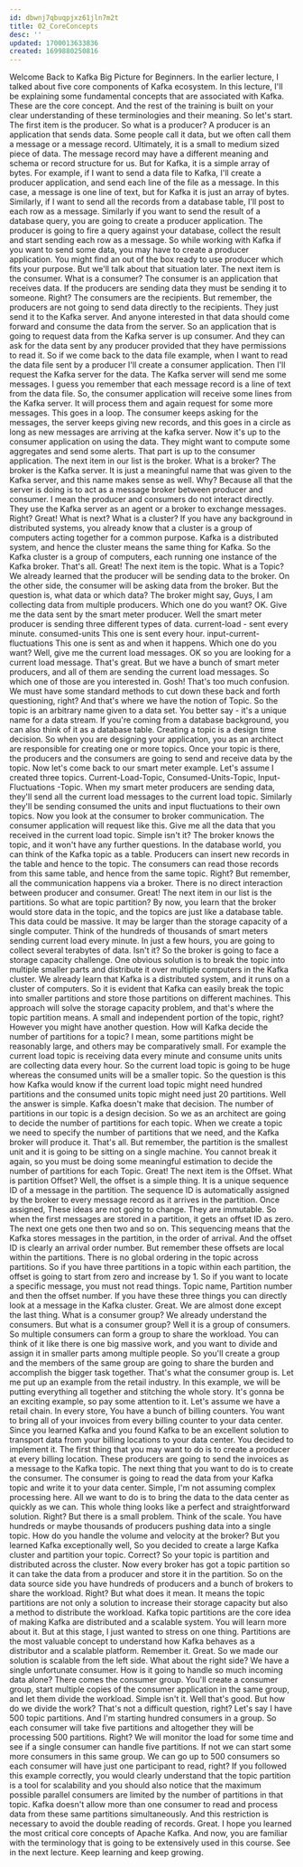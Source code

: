 ```yaml
---
id: dbwnj7qbuqpjxz61jln7m2t
title: 02_CoreConcepts
desc: ''
updated: 1700013633836
created: 1699880250816
---
```

Welcome Back to Kafka Big Picture for Beginners. 
In the earlier lecture, I talked about five core components of Kafka ecosystem. 
In this lecture, I'll be explaining some fundamental concepts that are associated with Kafka. 
These are the core concept. 
And the rest of the training is built on your clear understanding of these terminologies and their meaning. 
So let's start. 
The first item is the producer. 
So what is a producer? A producer is an application that sends data. 
Some people call it data, but we often call them a message or a message record. 
Ultimately, it is a small to medium sized piece of data. 
The message record may have a different meaning and schema or record structure for us. 
But for Kafka, it is a simple array of bytes. 
For example, if I want to send a data file to Kafka, I'll create a producer application, and send each line of the file as a message. 
In this case, a message is one line of text, but for Kafka it is just an array of bytes. 
Similarly, if I want to send all the records from a database table, I'll post to each row as a message. 
Similarly if you want to send the result of a database query, you are going to create a producer application. 
The producer is going to fire a query against your database, collect the result and start sending each row as a message. 
So while working with Kafka if you want to send some data, you may have to create a producer application. 
You might find an out of the box ready to use producer which fits your purpose. 
But we'll talk about that situation later. 
The next item is the consumer. 
What is a consumer? The consumer is an application that receives data. 
If the producers are sending data they must be sending it to someone. 
Right? The consumers are the recipients. 
But remember, the producers are not going to send data directly to the recipients. 
They just send it to the Kafka server. 
And anyone interested in that data should come forward and consume the data from the server. 
So an application that is going to request data from the Kafka server is up consumer. 
And they can ask for the data sent by any producer provided that they have permissions to read it. 
So if we come back to the data file example, when I want to read the data file sent by a producer I'll create a consumer application. 
Then I'll request the Kafka server for the data. 
The Kafka server will send me some messages. 
I guess you remember that each message record is a line of text from the data file. 
So, the consumer application will receive some lines from the Kafka server. 
It will process them and again request for some more messages. 
This goes in a loop. 
The consumer keeps asking for the messages, the server keeps giving new records, and this goes in a circle as long as new messages are arriving at the kafka server. 
Now it's up to the consumer application on using the data. 
They might want to compute some aggregates and send some alerts. 
That part is up to the consumer application. 
The next item in our list is the broker. 
What is a broker? The broker is the Kafka server. 
It is just a meaningful name that was given to the Kafka server, and this name makes sense as well. 
Why? Because all that the server is doing is to act as a message broker between producer and consumer. 
I mean the producer and consumers do not interact directly. 
They use the Kafka server as an agent or a broker to exchange messages. 
Right? Great! What is next? What is a cluster? If you have any background in distributed systems, you already know that a cluster is a group of computers acting together for a common purpose. 
Kafka is a distributed system, and hence the cluster means the same thing for Kafka. 
So the Kafka cluster is a group of computers, each running one instance of the Kafka broker. 
That's all. 
Great! The next item is the topic. 
What is a Topic? We already learned that the producer will be sending data to the broker. 
On the other side, the consumer will be asking data from the broker. 
But the question is, what data or which data? The broker might say, Guys, I am collecting data from multiple producers. 
Which one do you want? OK. 
Give me the data sent by the smart meter producer. 
Well the smart meter producer is sending three different types of data. 
current-load - sent every minute. 
consumed-units This one is sent every hour. 
input-current-fluctuations This one is sent as and when it happens. 
Which one do you want? Well, give me the current load messages. 
OK so you are looking for a current load message. 
That's great. 
But we have a bunch of smart meter producers, and all of them are sending the current load messages. 
So which one of those are you interested in. 
Gosh! That's too much confusion. 
We must have some standard methods to cut down these back and forth questioning, right? And that's where we have the notion of Topic. 
So the topic is an arbitrary name given to a data set. 
You better say - it's a unique name for a data stream. 
If you're coming from a database background, you can also think of it as a database table. 
Creating a topic is a design time decision. 
So when you are designing your application, you as an architect are responsible for creating one or more topics. 
Once your topic is there, the producers and the consumers are going to send and receive data by the topic. 
Now let's come back to our smart meter example. 
Let's assume I created three topics. 
Current-Load-Topic, Consumed-Units-Topic, Input-Fluctuations -Topic. 
When my smart meter producers are sending data, they'll send all the current load messages to the current load topic. 
Similarly they'll be sending consumed the units and input fluctuations to their own topics. 
Now you look at the consumer to broker communication. 
The consumer application will request like this. 
Give me all the data that you received in the current load topic. 
Simple isn't it? The broker knows the topic, and it won't have any further questions. 
In the database world, you can think of the Kafka topic as a table. 
Producers can insert new records in the table and hence to the topic. 
The consumers can read those records from this same table, and hence from the same topic. 
Right? But remember, all the communication happens via a broker. 
There is no direct interaction between producer and consumer. 
Great! The next item in our list is the partitions. 
So what are topic partition? By now, you learn that the broker would store data in the topic, and the topics are just like a database table. 
This data could be massive. 
It may be larger than the storage capacity of a single computer. 
Think of the hundreds of thousands of smart meters sending current load every minute. 
In just a few hours, you are going to collect several terabytes of data. 
Isn't it? So the broker is going to face a storage capacity challenge. 
One obvious solution is to break the topic into multiple smaller parts and distribute it over multiple computers in the Kafka cluster. 
We already learn that Kafka is a distributed system, and it runs on a cluster of computers. 
So it is evident that Kafka can easily break the topic into smaller partitions and store those partitions on different machines. 
This approach will solve the storage capacity problem, and that's where the topic partition means. 
A small and independent portion of the topic, right? However you might have another question. 
How will Kafka decide the number of partitions for a topic? I mean, some partitions might be reasonably large, and others may be comparatively small. 
For example the current load topic is receiving data every minute and consume units units are collecting data every hour. 
So the current load topic is going to be huge whereas the consumed units will be a smaller topic. 
So the question is this how Kafka would know if the current load topic might need hundred partitions and the consumed units topic might need just 20 partitions. 
Well the answer is simple. 
Kafka doesn't make that decision. 
The number of partitions in our topic is a design decision. 
So we as an architect are going to decide the number of partitions for each topic. 
When we create a topic we need to specify the number of partitions that we need, and the Kafka broker will produce it. 
That's all. 
But remember, the partition is the smallest unit and it is going to be sitting on a single machine. 
You cannot break it again, so you must be doing some meaningful estimation to decide the number of partitions for each Topic. 
Great! The next item is the Offset. 
What is partition Offset? Well, the offset is a simple thing. 
It is a unique sequence ID of a message in the partition. 
The sequence ID is automatically assigned by the broker to every message record as it arrives in the partition. 
Once assigned, These ideas are not going to change. 
They are immutable. 
So when the first messages are stored in a partition, it gets an offset ID as zero. 
The next one gets one then two and so on. 
This sequencing means that the Kafka stores messages in the partition, in the order of arrival. 
And the offset ID is clearly an arrival order number. 
But remember these offsets are local within the partitions. 
There is no global ordering in the topic across partitions. 
So if you have three partitions in a topic within each partition, the offset is going to start from zero and increase by 1. 
So if you want to locate a specific message, you must not read things. 
Topic name, Partition number and then the offset number. 
If you have these three things you can directly look at a message in the Kafka cluster. 
Great. 
We are almost done except the last thing. 
What is a consumer group? We already understand the consumers. 
But what is a consumer group? Well it is a group of consumers. 
So multiple consumers can form a group to share the workload. 
You can think of it like there is one big massive work, and you want to divide and assign it in smaller parts among multiple people. 
So you'll create a group and the members of the same group are going to share the burden and accomplish the bigger task together. 
That's what the consumer group is. 
Let me put up an example from the retail industry. 
In this example, we will be putting everything all together and stitching the whole story. 
It's gonna be an exciting example, so pay some attention to it. 
Let's assume we have a retail chain. 
In every store, You have a bunch of billing counters. 
You want to bring all of your invoices from every billing counter to your data center. 
Since you learned Kafka and you found Kafka to be an excellent solution to transport data from your billing locations to your data center. 
You decided to implement it. 
The first thing that you may want to do is to create a producer at every billing location. 
These producers are going to send the invoices as a message to the Kafka topic. 
The next thing that you want to do is to create the consumer. 
The consumer is going to read the data from your Kafka topic and write it to your data center. 
Simple, I'm not assuming complex processing here. 
All we want to do is to bring the data to the data center as quickly as we can. 
This whole thing looks like a perfect and straightforward solution. 
Right? But there is a small problem. 
Think of the scale. 
You have hundreds or maybe thousands of producers pushing data into a single topic. 
How do you handle the volume and velocity at the broker? But you learned Kafka exceptionally well, So you decided to create a large Kafka cluster and partition your topic. 
Correct? So your topic is partition and distributed across the cluster. 
Now every broker has got a topic partition so it can take the data from a producer and store it in the partition. 
So on the data source side you have hundreds of producers and a bunch of brokers to share the workload. 
Right? But what does it mean. 
It means the topic partitions are not only a solution to increase their storage capacity but also a method to distribute the workload. 
Kafka topic partitions are the core idea of making Kafka are distributed and a scalable system. 
You will learn more about it. 
But at this stage, I just wanted to stress on one thing. 
Partitions are the most valuable concept to understand how Kafka behaves as a distributor and a scalable platform. 
Remember it. 
Great. 
So we made our solution is scalable from the left side. 
What about the right side? We have a single unfortunate consumer. 
How is it going to handle so much incoming data alone? There comes the consumer group. 
You'll create a consumer group, start multiple copies of the consumer application in the same group, and let them divide the workload. 
Simple isn't it. 
Well that's good. 
But how do we divide the work? That's not a difficult question, right? Let's say I have 500 topic partitions. 
And I'm starting hundred consumers in a group. 
So each consumer will take five partitions and altogether they will be processing 500 partitions. 
Right? We will monitor the load for some time and see if a single consumer can handle five partitions. 
If not we can start some more consumers in this same group. 
We can go up to 500 consumers so each consumer will have just one participant to read, right? If you followed this example correctly, you would clearly understand that the topic partition is a tool for scalability and you should also notice that the maximum possible parallel consumers are limited by the number of partitions in that topic. 
Kafka doesn't allow more than one consumer to read and process data from these same partitions simultaneously. 
And this restriction is necessary to avoid the double reading of records. 
Great. 
I hope you learned the most critical core concepts of Apache Kafka. 
And now, you are familiar with the terminology that is going to be extensively used in this course. 
See in the next lecture. Keep learning and keep growing.